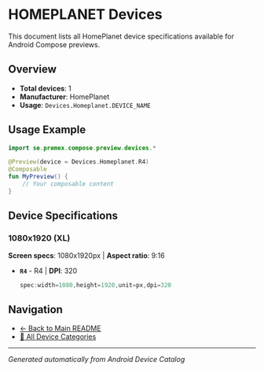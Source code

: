 # HOMEPLANET Devices

This document lists all HomePlanet device specifications available for Android Compose previews.

## Overview

- **Total devices**: 1
- **Manufacturer**: HomePlanet
- **Usage**: `Devices.Homeplanet.DEVICE_NAME`

## Usage Example

```kotlin
import se.premex.compose.preview.devices.*

@Preview(device = Devices.Homeplanet.R4)
@Composable
fun MyPreview() {
    // Your composable content
}
```

## Device Specifications

### 1080x1920 (XL)

**Screen specs**: 1080x1920px | **Aspect ratio**: 9:16

- **`R4`** - R4 | **DPI**: 320
  ```kotlin
  spec:width=1080,height=1920,unit=px,dpi=320
  ```

## Navigation

- [← Back to Main README](../../README.md)
- [📱 All Device Categories](../README.md)

---
*Generated automatically from Android Device Catalog*
